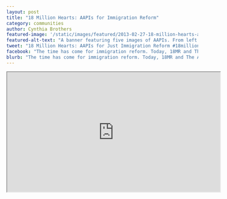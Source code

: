 ```yaml
---
layout: post
title: "18 Million Hearts: AAPIs for Immigration Reform"
category: communities
author: Cynthia Brothers
featured-image: '/static/images/featured/2013-02-27-18-million-hearts-aapis-immigration-reform.jpg'
featured-alt-text: "A banner featuring five images of AAPIs. From left to right: three generations of a family of five stands outside, hugging; three sisters in saris smile at the camera; two AAPI brides smile tenderly at each other at their wedding; three generations of a family of six attend their daughter's college graduation; a Sikh American man in a turban carrying the American flag. The text reads: '#18millionhearts for fair and just immigration reform. Sign the petition. Join the campaign."
tweet: "18 Million Hearts: AAPIs for Just Immigration Reform #18millionhearts"
facebook: "The time has come for immigration reform. Today, 18MR and The Asian American Center for Advancing Justice launched the 18 Million Hearts campaign to lift up the voices of AAPIs in the national discussion. Stand with us and tell decision makers you want fair and just immigration reform!"
blurb: "The time has come for immigration reform. Today, 18MR and The Asian American Center for Advancing Justice launched the 18 Million Hearts campaign to lift up the voices of AAPIs in the national discussion. Stand with us and tell decision makers you want fair and just immigration reform!"
---
```


<iframe src="http://www.youtube.com/embed/BzCCsSn6_0M?rel=0" width="560" height="315">

As a community that is nearly two-thirds immigrant, AAPIs have a huge stake in immigration reform. Almost two million are waiting for visas to be reunited with family members, approximately 1.3 million are undocumented, and many LGBTQ AAPIs are separated from their loved ones due to discriminatory immigration laws. Southeast Asians and Pacific Islanders are also deported at a rate three times higher than immigrants as a whole.

The 18 Million Hearts campaign will lift up the voices of AAPIs in the national immigration conversation -- as family members, neighbors, and workers -- and push for common sense policies that uphold shared American values of family unity, human rights, and equality.

Stand with us (and over 80 AAPI organizations!) by signing on and telling Congress and the President that you support fair and just immigration reform that includes a clear path to citizenship and ends the separation of families. You can also share this campaign -- and your own story -- via social media, with the hashtag #18millionhearts.

Lift up the voices of AAPIs in protecting the rights of all!

_Cynthia Brothers is Editor at 18MR.org_